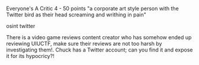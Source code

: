 Everyone's A Critic 4 - 50 points
"a corporate art style person with the Twitter bird as their head screaming and writhing in pain"

osint twitter

There is a video game reviews content creator who has somehow ended up reviewing UIUCTF, make sure their reviews are not too harsh by investigating them!. Chuck has a Twitter account; can you find it and expose it for its hypocricy?!